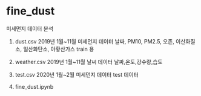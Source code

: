 # fine_dust

미세먼지 데이터 분석

1. dust.csv
2019년 1월~11월 미세먼지 데이터
날짜, PM10, PM2.5, 오존, 이산화질소, 일산화탄소, 아황산가스
train 용

2. weather.csv
2019년 1월~11월 날씨 데이터
날짜,온도,강수량,습도

3. test.csv
2020년 1월~2월 미세먼지 데이터
test 데이터

4. fine_dust.ipynb
